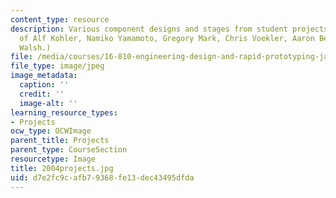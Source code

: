 ```yaml
---
content_type: resource
description: Various component designs and stages from student projects. (Courtesy
  of Alf Kohler, Namiko Yamamoto, Gregory Mark, Chris Voekler, Aaron Bell, and Conor
  Walsh.)
file: /media/courses/16-810-engineering-design-and-rapid-prototyping-january-iap-2005/d7e2fc9cafb79368fe13dec43495dfda_2004projects.jpg
file_type: image/jpeg
image_metadata:
  caption: ''
  credit: ''
  image-alt: ''
learning_resource_types:
- Projects
ocw_type: OCWImage
parent_title: Projects
parent_type: CourseSection
resourcetype: Image
title: 2004projects.jpg
uid: d7e2fc9c-afb7-9368-fe13-dec43495dfda
---
```

